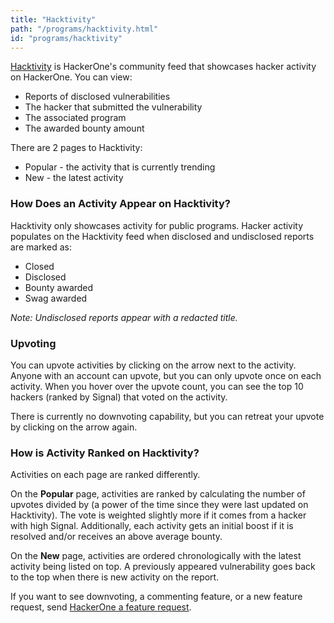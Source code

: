 ```yaml
---
title: "Hacktivity"
path: "/programs/hacktivity.html"
id: "programs/hacktivity"
---
```


[Hacktivity](https://hackerone.com/hacktivity?sort_type=popular&filter=type%3Aall&page=1&range=forever) is HackerOne's community feed that showcases hacker activity on HackerOne. You can view:
* Reports of disclosed vulnerabilities
* The hacker that submitted the vulnerability
* The associated program
* The awarded bounty amount

There are 2 pages to Hacktivity:
* Popular - the activity that is currently trending
* New - the latest activity

### How Does an Activity Appear on Hacktivity?
Hacktivity only showcases activity for public programs. Hacker activity populates on the Hacktivity feed when disclosed and undisclosed reports are marked as:
* Closed
* Disclosed
* Bounty awarded
* Swag awarded

*Note: Undisclosed reports appear with a redacted title.*

### Upvoting
You can upvote activities by clicking on the arrow next to the activity. Anyone with an account can upvote, but you can only upvote once on each activity. When you hover over the upvote count, you can see the top 10 hackers (ranked by Signal) that voted on the activity.

There is currently no downvoting capability, but you can retreat your upvote by clicking on the arrow again.

### How is Activity Ranked on Hacktivity?
Activities on each page are ranked differently.

On the **Popular** page, activities are ranked by calculating the number of upvotes divided by (a power of the time since they were last updated on Hacktivity). The vote is weighted slightly more if it comes from a hacker with high Signal. Additionally, each activity gets an initial boost if it is resolved and/or receives an above average bounty.

On the **New** page, activities are ordered chronologically with the latest activity being listed on top. A previously appeared vulnerability goes back to the top when there is new activity on the report.

If you want to see downvoting, a commenting feature, or a new feature request, send [HackerOne a feature request](mailto:feedback@hackerone.com).
